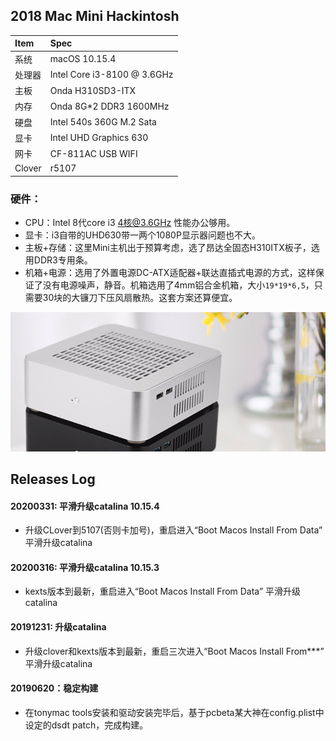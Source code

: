## 2018 Mac Mini Hackintosh

| Item | Spec |
|:------|:------|
|系统   | macOS 10.15.4 |
|处理器 | Intel Core i3-8100 @ 3.6GHz |
|主板   | Onda H310SD3-ITX |
|内存   | Onda 8G*2 DDR3 1600MHz |
|硬盘   | Intel 540s 360G M.2 Sata |
|显卡   | Intel UHD Graphics 630 |
|网卡   | CF-811AC USB WIFI |
|Clover| r5107 |

### 硬件：
- CPU：Intel 8代core i3 4核@3.6GHz 性能办公够用。
- 显卡：i3自带的UHD630带一两个1080P显示器问题也不大。
- 主板+存储：这里Mini主机出于预算考虑，选了昂达全固态H310ITX板子，选用DDR3专用条。
- 机箱+电源：选用了外置电源DC-ATX适配器+联达直插式电源的方式，这样保证了没有电源噪声，静音。机箱选用了4mm铝合金机箱，大小`19*19*6,5`，只需要30块的大镰刀下压风扇散热。这套方案还算便宜。

![](./L65_itx_case.png)


## Releases Log


#### 20200331: 平滑升级catalina 10.15.4
  - 升级CLover到5107(否则卡加号)，重启进入“Boot Macos Install From Data” 平滑升级catalina

#### 20200316: 平滑升级catalina 10.15.3
  - kexts版本到最新，重启进入“Boot Macos Install From Data” 平滑升级catalina

#### 20191231: 升级catalina
  - 升级clover和kexts版本到最新，重启三次进入“Boot Macos Install From***” 平滑升级catalina

#### 20190620：稳定构建
  - 在tonymac tools安装和驱动安装完毕后，基于pcbeta某大神在config.plist中设定的dsdt patch，完成构建。